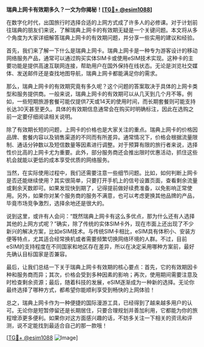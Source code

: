 **瑞典上网卡有效期多久？一文为你揭秘！[[TG💪+ @esim1088](https://t.me/s/esim1088)]**

在数字化时代，出国旅行时选择合适的上网方式成了许多人的必修课。对于计划前往瑞典的朋友们来说，了解瑞典上网卡的有效期无疑是一个关键问题。本文将从多个角度为大家详细解答瑞典上网卡的有效期问题，并分享一些实用的建议和经验。

首先，我们来了解一下什么是瑞典上网卡。瑞典上网卡是一种专为游客设计的移动网络服务产品，通常可以通过购买实体SIM卡或使用eSIM技术实现。这种卡的主要功能是提供高速互联网连接，帮助用户在国外保持在线状态。无论是浏览社交媒体、发送邮件还是查找地图导航，瑞典上网卡都能满足你的需求。

那么，瑞典上网卡的有效期究竟有多久呢？这个问题的答案取决于具体的上网卡类型和服务提供商。一般来说，瑞典上网卡的有效期可以从几天到几个月不等。例如，一些短期旅游套餐可能仅提供7天或14天的使用时间，而长期套餐则可能支持长达30天甚至更久。具体的有效期信息通常会在购买时明确标注，因此在选购之前一定要仔细阅读相关说明。

除了有效期长短的问题，上网卡的价格也是大家关注的重点。瑞典上网卡的价格因品牌、套餐内容以及销售渠道的不同而有所差异。通常情况下，价格会根据流量限制、通话分钟数以及短信数量等因素进行调整。对于预算有限的旅行者来说，选择性价比高的上网卡尤为重要。此外，部分服务商还会推出限时优惠活动，抓住这些机会就能以更低的成本享受优质的网络服务。

当然，在实际使用过程中，我们还需要注意一些细节问题。比如，如何判断上网卡是否还能继续使用？其实很简单，只要打开手机上的信号设置页面，查看剩余流量或剩余天数即可。如果发现快到期了，记得提前做好续费准备，以免影响正常使用。另外，如果你对某个服务商的服务不满意，也可以考虑更换其他品牌的产品，毕竟市场竞争激烈，选择余地还是很大的。

说到这里，或许有人会问：“既然瑞典上网卡有这么多优点，那为什么还有人选择其他的上网方式呢？”确实，除了传统的实体SIM卡外，现在市面上还出现了不少新兴的解决方案，比如eSIM技术。与传统SIM卡相比，eSIM具有体积小、安装方便等特点，尤其适合经常换机或者需要频繁切换网络环境的人群。不过，目前eSIM的支持程度在不同国家和地区存在差异，所以在决定采用哪种方案前，最好先确认目标国家是否兼容。

最后，让我们总结一下关于瑞典上网卡有效期的核心要点：首先，它的有效期因卡种和服务商而异；其次，价格会受到多种因素的影响；再次，使用期间需要注意及时检查剩余资源；最后，随着科技的发展，eSIM逐渐成为一种新的选择。无论你最终选择了哪种方式，都希望你能顺利享受到畅快的上网体验！

总之，瑞典上网卡作为一种便捷的国际漫游工具，已经得到了越来越多用户的认可。无论你是短暂停留还是长期居住，只要合理规划并善加利用，它都能为你的旅程增添更多便利。如果你对这方面感兴趣的话，不妨多关注一下相关的资讯和评测，说不定能找到最适合自己的那一款哦！

[[TG💪+ @esim1088](https://t.me/s/esim1088) ![Image](https://i.postimg.cc/4NQfJmqS/Snipaste-2025-05-13-00-14-12.png)]
